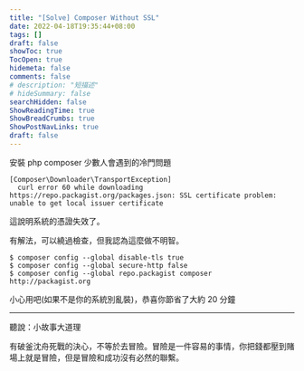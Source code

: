 ```yaml
---
title: "[Solve] Composer Without SSL"
date: 2022-04-18T19:35:44+08:00
tags: []
draft: false
showToc: true
TocOpen: true
hidemeta: false
comments: false
# description: "短描述"
# hideSummary: false
searchHidden: false
ShowReadingTime: true
ShowBreadCrumbs: true
ShowPostNavLinks: true
draft: false
---
```


安裝 php composer 少數人會遇到的冷門問題

```
[Composer\Downloader\TransportException]                                                                                                   
  curl error 60 while downloading https://repo.packagist.org/packages.json: SSL certificate problem: unable to get local issuer certificate
```

這說明系統的憑證失效了。

有解法，可以繞過檢查，但我認為這麼做不明智。

```
$ composer config --global disable-tls true
$ composer config --global secure-http false
$ composer config --global repo.packagist composer http://packagist.org
```

小心用吧(如果不是你的系統別亂裝)，恭喜你節省了大約 20 分鐘

---

聽說：小故事大道理

有破釜沈舟死戰的決心，不等於去冒險。冒險是一件容易的事情，你把錢都壓到賭場上就是冒險，但是冒險和成功沒有必然的聯繫。



